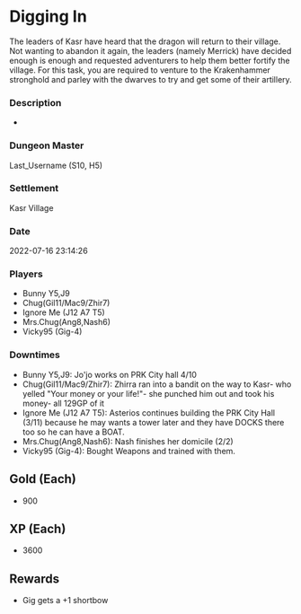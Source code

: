 # Digging In
The leaders of Kasr have heard that the dragon will return to their village. Not wanting to abandon it again, the leaders (namely Merrick) have decided enough is enough and requested adventurers to help them better fortify the village. For this task, you are required to venture to the Krakenhammer stronghold and parley with the dwarves to try and get some of their artillery.
### Description
-
### Dungeon Master
Last_Username (S10, H5)
### Settlement
Kasr Village
### Date
2022-07-16 23:14:26
### Players
* Bunny Y5,J9
* Chug(Gil11/Mac9/Zhir7)
* Ignore Me (J12 A7 T5)
* Mrs.Chug(Ang8,Nash6)
* Vicky95 (Gig-4)
### Downtimes
* Bunny Y5,J9: Jo'jo works on PRK City hall 4/10
* Chug(Gil11/Mac9/Zhir7): Zhirra ran into a bandit on the way to Kasr- who yelled "Your money or your life!"- she punched him out and took his money- all 129GP of it
* Ignore Me (J12 A7 T5): Asterios continues building the PRK City Hall (3/11) because he may wants a tower later and they have DOCKS there too so he can have a BOAT.
* Mrs.Chug(Ang8,Nash6): Nash finishes her domicile (2/2)
* Vicky95 (Gig-4): Bought Weapons and trained with them.
## Gold (Each)
* 900
## XP (Each)
* 3600
## Rewards
* Gig gets a +1 shortbow